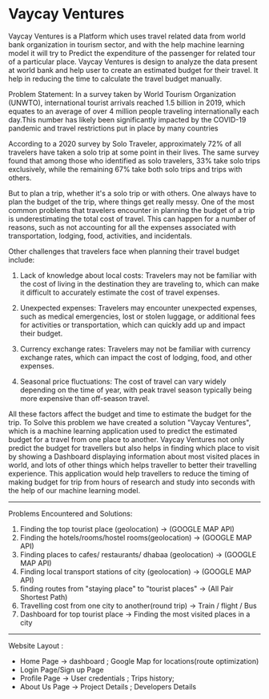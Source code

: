 # Vaycay Ventures

<p>
Vaycay Ventures is a Platform which uses travel related data from world bank organization in tourism sector, and with the help machine learning model it will try to Predict the expenditure of the passenger for related tour of a particular place. Vaycay Ventures is design to analyze the data present at world bank and help user to create an estimated budget for their travel. It help in reducing the time to calculate the travel budget manually.

Problem Statement:
In a survey taken by World Tourism Organization (UNWTO), international tourist arrivals reached 1.5 billion in 2019, 
which equates to an average of over 4 million people traveling internationally each day.This number has likely been 
significantly impacted by the COVID-19 pandemic and travel restrictions put in place by many countries

According to a 2020 survey by Solo Traveler, approximately 72% of all travelers have taken a solo trip at some point 
in their lives. The same survey found that among those who identified as solo travelers, 33% take solo trips exclusively, 
while the remaining 67% take both solo trips and trips with others.

But to plan a trip, whether it's a solo trip or with others. One always have to plan the budget of the trip, where things 
get really messy. One of the most common problems that travelers encounter in planning the budget of a trip is 
underestimating the total cost of travel. This can happen for a number of reasons, such as not accounting for all the expenses 
associated with transportation, lodging, food, activities, and incidentals.

Other challenges that travelers face when planning their travel budget include:

1. Lack of knowledge about local costs:
Travelers may not be familiar with the cost of living in the destination they are traveling to, 
which can make it difficult to accurately estimate the cost of travel expenses.

2. Unexpected expenses:
Travelers may encounter unexpected expenses, such as medical emergencies, lost or stolen luggage, or 
additional fees for activities or transportation, which can quickly add up and impact their budget.

3. Currency exchange rates:
Travelers may not be familiar with currency exchange rates, which can impact the cost of lodging, food, and other expenses.

4. Seasonal price fluctuations:
The cost of travel can vary widely depending on the time of year, with peak travel season typically being more expensive than off-season travel.

All these factors affect the budget and time to estimate the budget for the trip. 
To Solve this problem we have created a solution "Vaycay Ventures", which is a machine learning application used 
to predict the estimated budget for a travel from one place to another. Vaycay Ventures not only predict the budget 
for travellers but also helps in finding which place to visit by showing a Dashboard displaying information about 
most visited places in world, and lots of other things which helps traveller to better their travelling experience. 
This application would help travellers to reduce the timing of making budget for trip 
from hours of research and study into seconds with the help of our machine learning model.


-----------------------------------------------------------------------------
Problems Encountered and Solutions:

1. Finding the top tourist place (geolocation)  -> (GOOGLE MAP API)
2. Finding the hotels/rooms/hostel rooms(geolocation) -> (GOOGLE MAP API)
3. Finding places to cafes/ restaurants/ dhabaa (geolocation) -> (GOOGLE MAP API)
4. Finding local transport stations of city (geolocation) -> (GOOGLE MAP API)
5. finding routes from "staying place" to "tourist places" -> (All Pair Shortest Path)
6. Travelling cost from one city to another(round trip) -> Train / flight / Bus
7. Dashboard for top tourist place -> Finding the most visited places in a city


-----------------------------------------------------------------------------

Website Layout :
<ul>
<li>Home Page -> dashboard ; Google Map for locations(route optimization)</li>
<li>Login Page/Sign up Page</li>
<li>Profile Page -> User credentials ; Trips history;</li>
<li>About Us Page -> Project Details ; Developers Details</li>
</ul>
</p>